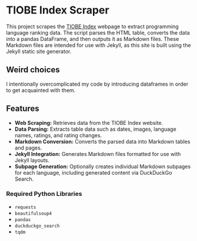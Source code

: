 # TIOBE Index Scraper

This project scrapes the [TIOBE Index](https://www.tiobe.com/tiobe-index/) webpage to extract programming language ranking data. The script parses the HTML table, converts the data into a pandas DataFrame, and then outputs it as Markdown files. These Markdown files are intended for use with Jekyll, as this site is built using the Jekyll static site generator.

## Weird choices
I intentionally overcomplicated my code by introducing dataframes in order to get acquainted with them.

## Features

- **Web Scraping:** Retrieves data from the TIOBE Index website.
- **Data Parsing:** Extracts table data such as dates, images, language names, ratings, and rating changes.
- **Markdown Conversion:** Converts the parsed data into Markdown tables and pages.
- **Jekyll Integration:** Generates Markdown files formatted for use with Jekyll layouts.
- **Subpage Generation:** Optionally creates individual Markdown subpages for each language, including generated content via DuckDuckGo Search.

### Required Python Libraries

- `requests`
- `beautifulsoup4`
- `pandas`
- `duckduckgo_search`
- `tqdm`
